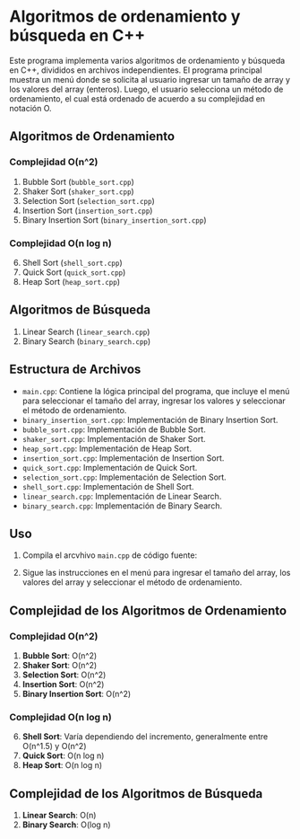 # Algoritmos de ordenamiento y búsqueda en C++

Este programa implementa varios algoritmos de ordenamiento y búsqueda en C++,
divididos en archivos independientes. 
El programa principal muestra un menú donde se solicita al usuario 
ingresar un tamaño de array y los valores del array (enteros). 
Luego, el usuario selecciona un método de ordenamiento, 
el cual está ordenado de acuerdo a su complejidad en notación O.

## Algoritmos de Ordenamiento

### Complejidad O(n^2)
1. Bubble Sort (`bubble_sort.cpp`)
2. Shaker Sort (`shaker_sort.cpp`)
3. Selection Sort (`selection_sort.cpp`)
4. Insertion Sort (`insertion_sort.cpp`)
5. Binary Insertion Sort (`binary_insertion_sort.cpp`)

### Complejidad O(n log n)
6. Shell Sort (`shell_sort.cpp`)
7. Quick Sort (`quick_sort.cpp`)
8. Heap Sort (`heap_sort.cpp`)

## Algoritmos de Búsqueda

1. Linear Search (`linear_search.cpp`)
2. Binary Search (`binary_search.cpp`)

## Estructura de Archivos

- `main.cpp`: Contiene la lógica principal del programa, que incluye el menú para seleccionar el tamaño del array, ingresar los valores y seleccionar el método de ordenamiento.
- `binary_insertion_sort.cpp`: Implementación de Binary Insertion Sort.
- `bubble_sort.cpp`: Implementación de Bubble Sort.
- `shaker_sort.cpp`: Implementación de Shaker Sort.
- `heap_sort.cpp`: Implementación de Heap Sort.
- `insertion_sort.cpp`: Implementación de Insertion Sort.
- `quick_sort.cpp`: Implementación de Quick Sort.
- `selection_sort.cpp`: Implementación de Selection Sort.
- `shell_sort.cpp`: Implementación de Shell Sort.
- `linear_search.cpp`: Implementación de Linear Search.
- `binary_search.cpp`: Implementación de Binary Search.

## Uso

1. Compila el arcvhivo `main.cpp` de código fuente:
    


2. Sigue las instrucciones en el menú para ingresar el tamaño del array, los valores del array y seleccionar el método de ordenamiento.

## Complejidad de los Algoritmos de Ordenamiento

### Complejidad O(n^2)
1. **Bubble Sort**: O(n^2)
2. **Shaker Sort**: O(n^2)
3. **Selection Sort**: O(n^2)
4. **Insertion Sort**: O(n^2)
5. **Binary Insertion Sort**: O(n^2)

### Complejidad O(n log n)
6. **Shell Sort**: Varía dependiendo del incremento, generalmente entre O(n^1.5) y O(n^2)
7. **Quick Sort**: O(n log n)
8. **Heap Sort**: O(n log n)

## Complejidad de los Algoritmos de Búsqueda

1. **Linear Search**: O(n)
2. **Binary Search**: O(log n)